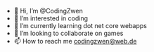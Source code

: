 - 👋 Hi, I’m @CodingZwen
- 👀 I’m interested in coding
- 🌱 I’m currently learning dot net core webapps
- 💞️ I’m looking to collaborate on games
- 📫 How to reach me codingzwen@web.de

<!---
CodingZwen/CodingZwen is a ✨ special ✨ repository because its `README.md` (this file) appears on your GitHub profile.
You can click the Preview link to take a look at your changes.
--->
